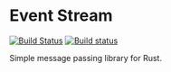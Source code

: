 Event Stream
=======================================

[![Build Status](https://travis-ci.org/anvie/event-stream.rs.svg?branch=master)](https://travis-ci.org/anvie/event-stream.rs)
[![Build status](https://ci.appveyor.com/api/projects/status/7j51m00jos6o4kk8?svg=true)](https://ci.appveyor.com/project/anvie/event-stream-rs)


Simple message passing library for Rust.



